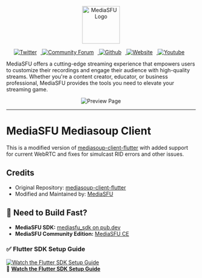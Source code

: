 <p align="center">
  <img src="https://www.mediasfu.com/logo192.png" width="100" alt="MediaSFU Logo">
</p>

<p align="center">
  <a href="https://twitter.com/media_sfu">
    <img src="https://img.icons8.com/color/48/000000/twitter--v1.png" alt="Twitter" style="margin-right: 10px;">
  </a>
  <a href="https://www.mediasfu.com/forums">
    <img src="https://img.icons8.com/color/48/000000/communication--v1.png" alt="Community Forum" style="margin-right: 10px;">
  </a>
  <a href="https://github.com/MediaSFU">
    <img src="https://img.icons8.com/fluent/48/000000/github.png" alt="Github" style="margin-right: 10px;">
  </a>
  <a href="https://www.mediasfu.com/">
    <img src="https://img.icons8.com/color/48/000000/domain--v1.png" alt="Website" style="margin-right: 10px;">
  </a>
  <a href="https://www.youtube.com/channel/UCELghZRPKMgjih5qrmXLtqw">
    <img src="https://img.icons8.com/color/48/000000/youtube--v1.png" alt="Youtube" style="margin-right: 10px;">
  </a>
</p>


MediaSFU offers a cutting-edge streaming experience that empowers users to customize their recordings and engage their audience with high-quality streams. Whether you're a content creator, educator, or business professional, MediaSFU provides the tools you need to elevate your streaming game.

<div style="text-align: center;">

<img src="https://mediasfu.com/images/header_1.jpg" alt="Preview Page" title="Preview Page" style="max-height: 600px;">

</div>

---

# MediaSFU Mediasoup Client

This is a modified version of [mediasoup-client-flutter](https://github.com/Blancduman/mediasoup-client-flutter) with added support for current WebRTC and fixes for simulcast RID errors and other issues.

## Credits
- Original Repository: [mediasoup-client-flutter](https://github.com/Blancduman/mediasoup-client-flutter)
- Modified and Maintained by: [MediaSFU](https://www.mediasfu.com/)

## 🚀 Need to Build Fast?
- **MediaSFU SDK:** [mediasfu_sdk on pub.dev](https://pub.dev/packages/mediasfu_sdk)  
- **MediaSFU Community Edition:** [MediaSFU CE](https://github.com/MediaSFU/MediaSFUOpen)  

### ✅ Flutter SDK Setup Guide
[![Watch the Flutter SDK Setup Guide](http://i.ytimg.com/vi/IzwVEMBQ3p0/hqdefault.jpg)](https://www.youtube.com/watch?v=IzwVEMBQ3p0)  
🎥 [**Watch the Flutter SDK Setup Guide**](https://youtu.be/IzwVEMBQ3p0)


